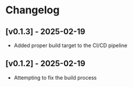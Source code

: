 # Changelog

## [v0.1.3] - 2025-02-19

- Added proper build target to the CI/CD pipeline

## [v0.1.2] - 2025-02-19

- Attempting to fix the build process
